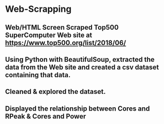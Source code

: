 # Web-Scrapping
## Web/HTML Screen Scraped Top500 SuperComputer Web site at https://www.top500.org/list/2018/06/
## Using Python with BeautifulSoup, extracted the data from the Web site and created a csv dataset containing that data.
## Cleaned & explored the dataset.
## Displayed the relationship between Cores and RPeak & Cores and Power
